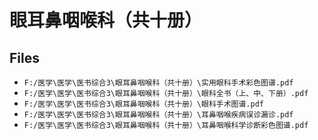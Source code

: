 # 眼耳鼻咽喉科（共十册）

## Files

- `F:/医学\医学\医书综合3\眼耳鼻咽喉科（共十册）\实用眼科手术彩色图谱.pdf`
- `F:/医学\医学\医书综合3\眼耳鼻咽喉科（共十册）\眼科全书（上、中、下册）.pdf`
- `F:/医学\医学\医书综合3\眼耳鼻咽喉科（共十册）\眼科手术图谱.pdf`
- `F:/医学\医学\医书综合3\眼耳鼻咽喉科（共十册）\耳鼻咽喉疾病误诊漏诊.pdf`
- `F:/医学\医学\医书综合3\眼耳鼻咽喉科（共十册）\耳鼻咽喉科学诊断彩色图谱.pdf`
